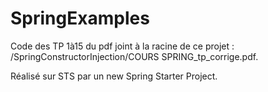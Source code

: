 # SpringExamples

Code des TP 1à15 du pdf joint à la racine de ce projet : /SpringConstructorInjection/COURS SPRING_tp_corrige.pdf.

Réalisé sur STS par un new Spring Starter Project.
